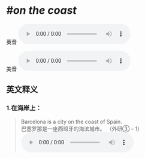 # ***\#on the coast*** 
英音
<audio src="./media/on the coast1_AAC.aac" controls="controls"></audio>

美音
<audio src="./media/on the coast2_AAC.aac" controls="controls"></audio>



  

英文释义
---
### 1.**在海岸上：**  

 > Barcelona is a city on the coast of Spain.  
 > 巴塞罗那是一座西班牙的海滨城市。  （外研③ – 1）  
<audio src="./media/2-coast.aac" controls="controls"></audio>


